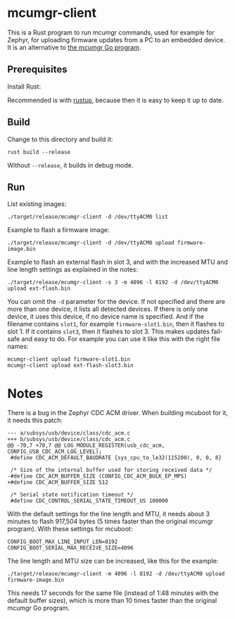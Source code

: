 # mcumgr-client

This is a Rust program to run mcumgr commands, used for example for Zephyr, for uploading firmware updates from a PC to an embedded device. It is an alternative to [the mcumgr Go program](https://github.com/apache/mynewt-mcumgr-cli).

## Prerequisites
Install Rust:

Recommended is with [rustup](https://www.rust-lang.org/tools/install), because then it is easy to keep it up to date.

## Build
Change to this directory and build it:
```
rust build --release
```
Without `--release`, it builds in debug mode.

## Run
List existing images:
```
./target/release/mcumgr-client -d /dev/ttyACM0 list
```

Example to flash a firmware image:
```
./target/release/mcumgr-client -d /dev/ttyACM0 upload firmware-image.bin 
```

Example to flash an external flash in slot 3, and with the increased MTU and line length settings as explained in the notes:
```
./target/release/mcumgr-client -s 3 -m 4096 -l 8192 -d /dev/ttyACM0 upload ext-flash.bin 
```

You can omit the `-d` parameter for the device. If not specified and there are more than one device, it lists all detected devices. If there is only one device, it uses this device, if no device name is specified. And if the filename contains `slot1`, for example `firmware-slot1.bin`, then it flashes to slot 1. If it contains `slot3`, then it flashes to slot 3. This makes updates fail-safe and easy to do. For example you can use it like this with the right file names:
```
mcumgr-client upload firmware-slot1.bin
mcumgr-client upload ext-flash-slot3.bin
```

# Notes
There is a bug in the Zephyr CDC ACM driver. When building mcuboot for it, it needs this patch:

```
--- a/subsys/usb/device/class/cdc_acm.c
+++ b/subsys/usb/device/class/cdc_acm.c
@@ -70,7 +70,7 @@ LOG_MODULE_REGISTER(usb_cdc_acm, CONFIG_USB_CDC_ACM_LOG_LEVEL);
 #define CDC_ACM_DEFAULT_BAUDRATE {sys_cpu_to_le32(115200), 0, 0, 8}
 
 /* Size of the internal buffer used for storing received data */
-#define CDC_ACM_BUFFER_SIZE (CONFIG_CDC_ACM_BULK_EP_MPS)
+#define CDC_ACM_BUFFER_SIZE 512
 
 /* Serial state notification timeout */
 #define CDC_CONTROL_SERIAL_STATE_TIMEOUT_US 100000
```

With the default settings for the line length and MTU, it needs about 3 minutes to flash 917,504 bytes (5 times faster than the original mcumgr program). With these settings for mcuboot:

```
CONFIG_BOOT_MAX_LINE_INPUT_LEN=8192
CONFIG_BOOT_SERIAL_MAX_RECEIVE_SIZE=4096
```

The line length and MTU size can be increased, like this for the example:

```
./target/release/mcumgr-client -m 4096 -l 8192 -d /dev/ttyACM0 upload firmware-image.bin 
```

This needs 17 seconds for the same file (instead of 1:48 minutes with the default buffer sizes), which is more than 10 times faster than the original mcumgr Go program.

